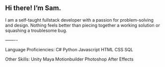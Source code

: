## Hi there! I’m Sam.

I am a self-taught fullstack developer with a passion for problem-solving and design. Nothing feels better than piecing together a working solution or squashing a troublesome bug. 

——--

Language Proficiencies:
C#
Python
Javascript
HTML
CSS
SQL

Other Skills:
Unity
Maya
Motionbuilder
Photoshop
After Effects
